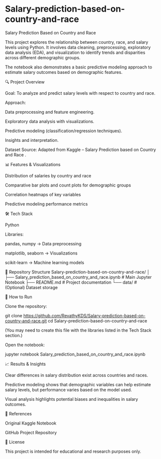 # Salary-prediction-based-on-country-and-race
Salary Prediction Based on Country and Race

This project explores the relationship between country, race, and salary levels using Python. It involves data cleaning, preprocessing, exploratory data analysis (EDA), and visualization to identify trends and disparities across different demographic groups.

The notebook also demonstrates a basic predictive modeling approach to estimate salary outcomes based on demographic features.

🔍 Project Overview

Goal: To analyze and predict salary levels with respect to country and race.

Approach:

Data preprocessing and feature engineering.

Exploratory data analysis with visualizations.

Predictive modeling (classification/regression techniques).

Insights and interpretation.

Dataset Source: Adapted from Kaggle – Salary Prediction based on Country and Race
.

📊 Features & Visualizations

Distribution of salaries by country and race

Comparative bar plots and count plots for demographic groups

Correlation heatmaps of key variables

Predictive modeling performance metrics

🛠️ Tech Stack

Python

Libraries:

pandas, numpy → Data preprocessing

matplotlib, seaborn → Visualizations

scikit-learn → Machine learning models

📂 Repository Structure
Salary-prediction-based-on-country-and-race/
│
├── Salary_prediction_based_on_country_and_race.ipynb   # Main Jupyter Notebook
├── README.md                                           # Project documentation
└── data/                                               # (Optional) Dataset storage

🚀 How to Run

Clone the repository:

git clone https://github.com/RevathyKDS/Salary-prediction-based-on-country-and-race.git
cd Salary-prediction-based-on-country-and-race


(You may need to create this file with the libraries listed in the Tech Stack section.)

Open the notebook:

jupyter notebook Salary_prediction_based_on_country_and_race.ipynb

📈 Results & Insights

Clear differences in salary distribution exist across countries and races.

Predictive modeling shows that demographic variables can help estimate salary levels, but performance varies based on the model used.

Visual analysis highlights potential biases and inequalities in salary outcomes.

🔗 References

Original Kaggle Notebook

GitHub Project Repository

📜 License

This project is intended for educational and research purposes only.
